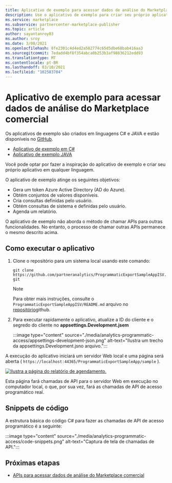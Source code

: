 ```yaml
---
title: Aplicativo de exemplo para acessar dados de análise do Marketplace comercial
description: Use o aplicativo de exemplo para criar seu próprio aplicativo de análise de Marketplace comercial.
ms.service: marketplace
ms.subservice: partnercenter-marketplace-publisher
ms.topic: article
author: sayantanroy83
ms.author: sroy
ms.date: 3/08/2021
ms.openlocfilehash: 8fe2301c4d4ed2a582774c65d5dbe68bab416aa3
ms.sourcegitcommit: 7edadd4bf8f354abca0b253b3af98836212edd93
ms.translationtype: MT
ms.contentlocale: pt-BR
ms.lasthandoff: 03/10/2021
ms.locfileid: "102583704"
---
```

# <a name="sample-application-for-accessing-commercial-marketplace-analytics-data"></a>Aplicativo de exemplo para acessar dados de análise do Marketplace comercial

Os aplicativos de exemplo são criados em linguagens C# e JAVA e estão disponíveis no [GitHub](https://github.com/partneranalytics).

- [Aplicativo de exemplo em C#](https://github.com/partneranalytics/ProgrammaticExportSampleAppISV)
- [Aplicativo de exemplo JAVA](https://github.com/partneranalytics/ProgrammaticExportSampleAppISV_Java)

Você pode optar por fazer a inspiração do aplicativo de exemplo e criar seu próprio aplicativo em qualquer linguagem.

O aplicativo de exemplo atinge os seguintes objetivos:

- Gera um token Azure Active Directory (AD do Azure).
- Obtém conjuntos de valores disponíveis.
- Cria consultas definidas pelo usuário.
- Obtém consultas de sistema e definidas pelo usuário.
- Agenda um relatório.

O aplicativo de exemplo não aborda o método de chamar APIs para outras funcionalidades. No entanto, o processo de chamar outras APIs permanece o mesmo descrito acima.

## <a name="how-to-run-the-application"></a>Como executar o aplicativo

1. Clone o repositório para um sistema local usando este comando:

    `git clone https://github.com/partneranalytics/ProgrammaticExportSampleAppISV.git`

    > [!NOTE]
    > Para obter mais instruções, consulte o `ProgrammaticExportSampleAppISV/README.md` arquivo no [repositório](https://github.com/partneranalytics/ProgrammaticExportSampleAppISV.git)github.

1. Para executar rapidamente o aplicativo, atualize a ID do cliente e o segredo do cliente no **appsettings.Development.jsem**

    :::image type="content" source="./media/analytics-programmatic-access/appsettings-development-json.png" alt-text="Ilustra um trecho da appsettings.Development.jsno arquivo.":::

A execução do aplicativo iniciará um servidor Web local e uma página será aberta ( `https://localhost:44365/ProgrammaticExportSampleApp/sample` ).

[![Ilustra a página do relatório de agendamento.](./media/analytics-programmatic-access/schedule-report.png)](./media/analytics-programmatic-access/schedule-report.png#lightbox)

Esta página fará chamadas de API para o servidor Web em execução no computador local, o que, por sua vez, fará as chamadas de API de acesso programático real.

## <a name="code-snippets"></a>Snippets de código

A estrutura básica do código C# para fazer as chamadas de API de acesso programático é a seguinte:

:::image type="content" source="./media/analytics-programmatic-access/code-snippets.png" alt-text="Captura de tela de chamadas de API.":::

## <a name="next-steps"></a>Próximas etapas

- [APIs para acessar dados de análise do Marketplace comercial](analytics-available-apis.md)
